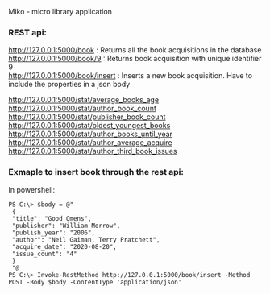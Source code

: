 Miko - micro library application

### REST api: 

http://127.0.0.1:5000/book : Returns all the book acquisitions in the database
http://127.0.0.1:5000/book/9 : Returns book acquisition with unique identifier 9  
http://127.0.0.1:5000/book/insert : Inserts a new book acquisition. Have to include the properties in a json body 

http://127.0.0.1:5000/stat/average_books_age
http://127.0.0.1:5000/stat/author_book_count
http://127.0.0.1:5000/stat/publisher_book_count
http://127.0.0.1:5000/stat/oldest_youngest_books
http://127.0.0.1:5000/stat/author_books_until_year
http://127.0.0.1:5000/stat/author_average_acquire
http://127.0.0.1:5000/stat/author_third_book_issues


### Exmaple to insert book through the rest api:

In powershell:
```
PS C:\> $body = @"
 {
 "title": "Good Omens",
 "publisher": "William Morrow",
 "publish_year": "2006",
 "author": "Neil Gaiman, Terry Pratchett",
 "acquire_date": "2020-08-20",
 "issue_count": "4"
 }
 "@
PS C:\> Invoke-RestMethod http://127.0.0.1:5000/book/insert -Method POST -Body $body -ContentType 'application/json'
```